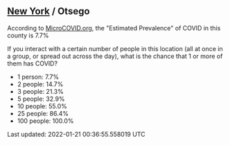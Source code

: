 
## [New York](/united-states/new-york) / Otsego

According to [MicroCOVID.org](http://microcovid.org),
the "Estimated Prevalence" of COVID in this county is 7.7%

If you interact with a certain number of people in this location
(all at once in a group, or spread out across the day), what is the chance that
1 or more of them has COVID?

- 1 person: 7.7%
- 2 people: 14.7%
- 3 people: 21.3%
- 5 people: 32.9%
- 10 people: 55.0%
- 25 people: 86.4%
- 100 people: 100.0%

Last updated: 2022-01-21 00:36:55.558019 UTC

